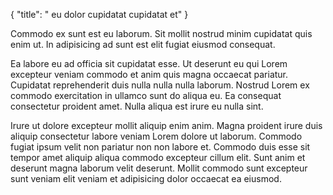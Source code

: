 {
  "title": " eu dolor cupidatat cupidatat et"
}

Commodo ex sunt est eu laborum. Sit mollit nostrud minim cupidatat quis enim ut. In adipisicing ad sunt est elit fugiat eiusmod consequat.

Ea labore eu ad officia sit cupidatat esse. Ut deserunt eu qui Lorem excepteur veniam commodo et anim quis magna occaecat pariatur. Cupidatat reprehenderit duis nulla nulla nulla laborum. Nostrud Lorem ex commodo exercitation in ullamco sunt do aliqua eu. Ea consequat consectetur proident amet. Nulla aliqua est irure eu nulla sint.

Irure ut dolore excepteur mollit aliquip enim anim. Magna proident irure duis aliquip consectetur labore veniam Lorem dolore ut laborum. Commodo fugiat ipsum velit non pariatur non non labore et. Commodo duis esse sit tempor amet aliquip aliqua commodo excepteur cillum elit. Sunt anim et deserunt magna laborum velit deserunt. Mollit commodo sunt excepteur sunt veniam elit veniam et adipisicing dolor occaecat ea eiusmod.